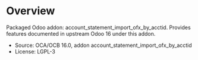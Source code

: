 # Overview

Packaged Odoo addon: account_statement_import_ofx_by_acctid. Provides features documented in upstream Odoo 16 under this addon.

- Source: OCA/OCB 16.0, addon account_statement_import_ofx_by_acctid
- License: LGPL-3
